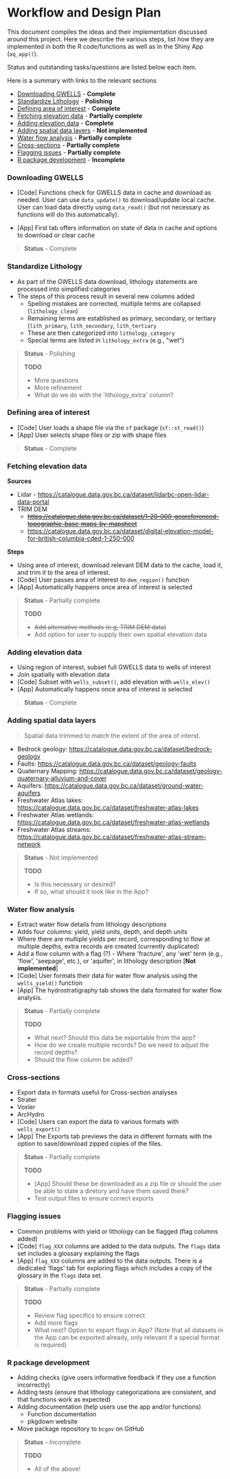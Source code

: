 # Workflow and Design Plan

This document compiles the ideas and their implementation discussed around this
project. Here we describe the various steps, list how they are implemented in
both the R code/functions as well as in the Shiny App (`aq_app()`). 

Status and outstanding tasks/questions are listed below each item.

Here is a summary with links to the relevant sections

- [Downloading GWELLS](#downloading-gwells) - **Complete**
- [Standardize Lithology](#standardize-lithology) - **Polishing**
- [Defining area of interest](#defining-area-of-interest) - **Complete**
- [Fetching elevation data](#fetching-elevation-data) - **Partially complete**
- [Adding elevation data](#adding-elevation-data) - **Complete**
- [Adding spatial data layers](#adding-spatial-data-layers) - **Not implemented**
- [Water flow analysis](#water-flow-analysis) - **Partially complete**
- [Cross-sections](#cross-sections) - **Partially complete**
- [Flagging issues](#flagging-issues) - **Partially complete**
- [R package development](#r-package-development) - **Incomplete**

### Downloading GWELLS
- [Code] Functions check for GWELLS data in cache and download as needed. 
  User can use `data_update()` to download/update local cache. User can load
  data directly using `data_read()` (but not necessary as functions will do this
  automatically).

- [App] First tab offers information on state of data in cache and options to
  download or clear cache
  
> **Status** - Complete

### Standardize Lithology
- As part of the GWELLS data download, lithology statements are processed into 
  simplified categories
- The steps of this process result in several new columns added
  - Spelling mistakes are corrected, multiple terms are collapsed (`lithology_clean`)
  - Remaining terms are established as primary, secondary, or tertiary (`lith_primary`, `lith_secondary`, `lith_tertiary`
  - These are then categorized into `lithology_category`
  - Special terms are listed in `lithology_extra` (e.g., "wet")

> **Status** - Polishing
> 
> **TODO**
> 
> - More questions
> - More refinement
> - What do we do with the 'lithology_extra' column?

### Defining area of interest
- [Code] User loads a shape file via the `sf` package (`sf::st_read()`)
- [App] User selects shape files or zip with shape files

> **Status** - Complete

### Fetching elevation data

**Sources**
- Lidar -  https://catalogue.data.gov.bc.ca/dataset/lidarbc-open-lidar-data-portal
- TRIM DEM 
    - ~~https://catalogue.data.gov.bc.ca/dataset/1-20-000-georeferenced-topographic-base-maps-by-mapsheet~~
    - https://catalogue.data.gov.bc.ca/dataset/digital-elevation-model-for-british-columbia-cded-1-250-000
  
**Steps**
- Using area of interest, download relevant DEM data to the cache, 
  load it, and trim it to the area of interest.
- [Code] User passes area of interest to `dem_region()` function
- [App] Automatically happens once area of interest is selected

> **Status** - Partially complete
>
> **TODO**
> 
> - ~~Add alternative methods (e.g, TRIM DEM data)~~
> - Add option for user to supply their own spatial elevation data

### Adding elevation data

- Using region of interest, subset full GWELLS data to wells of interest
- Join spatially with elevation data
- [Code] Subset with `wells_subset()`, add elevation with `wells_elev()`
- [App] Automatically happens once area of interest is selected

> **Status** - Complete

### Adding spatial data layers

> Spatial data trimmed to match the extent of the area of interst. 

- Bedrock geology: https://catalogue.data.gov.bc.ca/dataset/bedrock-geology
- Faults:  https://catalogue.data.gov.bc.ca/dataset/geology-faults
- Quaternary Mapping: https://catalogue.data.gov.bc.ca/dataset/geology-quaternary-alluvium-and-cover
- Aquifers: https://catalogue.data.gov.bc.ca/dataset/ground-water-aquifers
- Freshwater Atlas lakes: https://catalogue.data.gov.bc.ca/dataset/freshwater-atlas-lakes
- Freshwater Atlas wetlands: https://catalogue.data.gov.bc.ca/dataset/freshwater-atlas-wetlands
- Freshwater Atlas streams: https://catalogue.data.gov.bc.ca/dataset/freshwater-atlas-stream-network

> **Status** - Not implemented
>
> **TODO**
> 
> - Is this necessary or desired?
> - If so, what should it look like in the App?

### Water flow analysis
- Extract water flow details from lithology descriptions
- Adds four columns: yield, yield units, depth, and depth units
- Where there are multiple yields per record, corresponding to flow at multiple depths, extra records are created (currently duplicated)
- Add a flow column with a flag (?) - Where 'fracture', any 'wet' term (e.g., 'flow', 'seepage', etc.),
  or 'aquifer', in lithology description [**Not implemented**]
- [Code] User formats their data for water flow analysis using the `wells_yield()` function
- [App] The hydrostratigraphy tab shows the data formated for water flow analysis.

> **Status** - Partially complete
>
> **TODO**
> 
> - What next? Should this data be exportable from the app?
> - How do we create multiple records? Do we need to adjust the record depths?
> - Should the flow column be added?


### Cross-sections
 - Export data in formats useful for Cross-section analyses
 - Strater
 - Voxler
 - ArcHydro
 - [Code] Users can export the data to various formats with `wells_export()`
 - [App] The Exports tab previews the data in different formats with the option
   to save/download zipped copies of the files.

> **Status** - Partially complete
>
> **TODO** 
> 
> - [App] Should these be downloaded as a zip file or should the user be able to
>   state a diretory and have them saved there?
> - Test output files to ensure correct exports

### Flagging issues

- Common problems with yield or lithology can be flagged (flag columns added)
- [Code] `flag_XXX` columns are added to the data outputs. The `flags` data set
  includes a glossary explaining the flags
- [App] `flag_XXX` columns are added to the data outputs. There is a dedicated
  'flags' tab for exploring flags which includes a copy of the glossary in the
  `flags` data set.

> **Status** - Partially complete
>
> **TODO**
> 
> - Review flag specifics to ensure correct
> - Add more flags
> - What next? Option to export flags in App? 
>   (Note that all datasets in the App can be exported already, only relevant
>    if a special format is required)


### R package development
- Adding checks (give users informative feedback if they use a function incorrectly)
- Adding tests (ensure that lithology categorizations are consistent, and that 
functions work as expected)
- Adding documentation (help users use the app and/or functions)
  - Function documentation
  - pkgdown website
- Move package repository to `bcgov` on GitHub

> **Status** - Incomplete
> 
> **TODO**
> 
> - All of the above!
